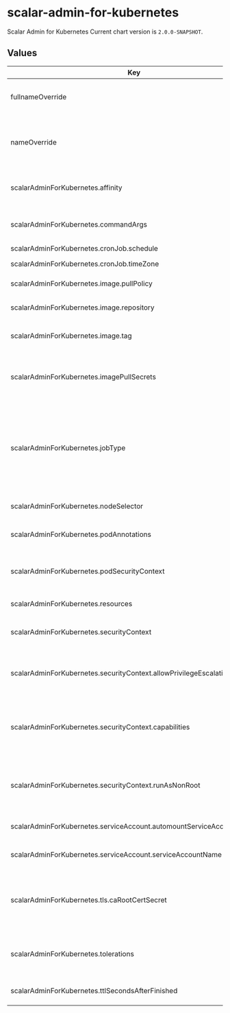 # scalar-admin-for-kubernetes

Scalar Admin for Kubernetes
Current chart version is `2.0.0-SNAPSHOT`.

## Values

| Key | Type | Default | Description |
|-----|------|---------|-------------|
| fullnameOverride | string | `""` | String to fully override scalar-admin-for-kubernetes.fullname template. |
| nameOverride | string | `""` | String to partially override scalar-admin-for-kubernetes.fullname template (will maintain the release name). |
| scalarAdminForKubernetes.affinity | object | `{}` | The affinity/anti-affinity feature greatly expands the types of constraints you can express. |
| scalarAdminForKubernetes.commandArgs | list | `[]` | Arguments of Scalar Admin for Kubernetes. You can specify several args as an array. |
| scalarAdminForKubernetes.cronJob.schedule | string | `"0 0 * * *"` | Schedule for a CronJob. |
| scalarAdminForKubernetes.cronJob.timeZone | string | `"Etc/UTC"` | A time zone for a CronJob. |
| scalarAdminForKubernetes.image.pullPolicy | string | `"IfNotPresent"` | Specify an image-pulling policy. |
| scalarAdminForKubernetes.image.repository | string | `"ghcr.io/scalar-labs/scalar-admin-for-kubernetes"` | Docker image repository of Scalar Admin for Kubernetes. |
| scalarAdminForKubernetes.image.tag | string | `""` | Override the image tag with a default that is the chart appVersion. |
| scalarAdminForKubernetes.imagePullSecrets | list | `[{"name":"reg-docker-secrets"}]` | Optionally specify an array of imagePullSecrets. Secrets must be manually created in the namespace. |
| scalarAdminForKubernetes.jobType | string | `"job"` | Resource which you deploy. Specify "job" or "cronjob". By default deploy scalar-admin-for-kubernetes as a Job resource. If you specify "cronjob", you can create a CronJob resource instead of a Job. |
| scalarAdminForKubernetes.nodeSelector | object | `{}` | nodeSelector is a form of node selection constraint. |
| scalarAdminForKubernetes.podAnnotations | object | `{}` | Pod annotations for the scalar-admin-for-kubernetes pod. |
| scalarAdminForKubernetes.podSecurityContext | object | `{"seccompProfile":{"type":"RuntimeDefault"}}` | PodSecurityContext holds pod-level security attributes and common container settings. |
| scalarAdminForKubernetes.resources | object | `{}` | Resources allowed to the pod. |
| scalarAdminForKubernetes.securityContext | object | `{"allowPrivilegeEscalation":false,"capabilities":{"drop":["ALL"]},"runAsNonRoot":true}` | Setting security context at the pod applies those settings to all containers in the pod. |
| scalarAdminForKubernetes.securityContext.allowPrivilegeEscalation | bool | `false` | AllowPrivilegeEscalation controls whether a process can gain more privileges than its parent process. |
| scalarAdminForKubernetes.securityContext.capabilities | object | `{"drop":["ALL"]}` | Capabilities (specifically, Linux capabilities), are used for permission management in Linux. Some capabilities are enabled by default. |
| scalarAdminForKubernetes.securityContext.runAsNonRoot | bool | `true` | Containers should be run as a non-root user with the minimum required permissions (principle of least privilege). |
| scalarAdminForKubernetes.serviceAccount.automountServiceAccountToken | bool | `true` | Specify whether to mount a service account token or not. |
| scalarAdminForKubernetes.serviceAccount.serviceAccountName | string | `""` | Name of the existing service account resource. |
| scalarAdminForKubernetes.tls.caRootCertSecret | string | `""` | Name of the Secret containing the custom CA root certificate for TLS communication. This chart mounts the root CA certificate file on /tls/certs/ directory. |
| scalarAdminForKubernetes.tolerations | list | `[]` | Tolerations are applied to pods and allow (but do not require) the pods to schedule onto nodes with matching taints. |
| scalarAdminForKubernetes.ttlSecondsAfterFinished | int | `0` | ttlSecondsAfterFinished value for the job resource. |
